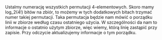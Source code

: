 Ustalmy numerację wszystkich permutacji 4-elementowych.
Skoro mamy log_2(4!) bitów na zbiór,
to możemy w tych dodatkowych bitach trzymać numer takiej permutacji.
Taka permutacja będzie nam mówić o porządku linii w zbiorze według czasu ostatniego użycia.
W szczególności da nam to informacje o ostatnio użytym zbiorze, więc wiemy, którą linię zastąpić przy zapisie.
Przy odczycie aktualizujemy informacje o tym porządku.



